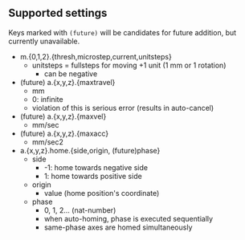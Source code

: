 
## Supported settings
Keys marked with `(future)` will be candidates for future addition,
but currently unavailable.

* m.{0,1,2}.{thresh,microstep,current,unitsteps}
	* unitsteps = fullsteps for moving +1 unit (1 mm or 1 rotation)
		* can be negative
* (future) a.{x,y,z}.{maxtravel}
	* mm
	* 0: infinite
	* violation of this is serious error (results in auto-cancel)
* (future) a.{x,y,z}.{maxvel}
	* mm/sec
* (future) a.{x,y,z}.{maxacc}
	* mm/sec2
* a.{x,y,z}.home.{side,origin, (future)phase}
	* side
		* -1: home towards negative side
		* 1: home towards positive side
	* origin
		* value (home position's coordinate)
	* phase
		* 0, 1, 2... (nat-number)
		* when auto-homing, phase is executed sequentially
		* same-phase axes are homed simultaneously
